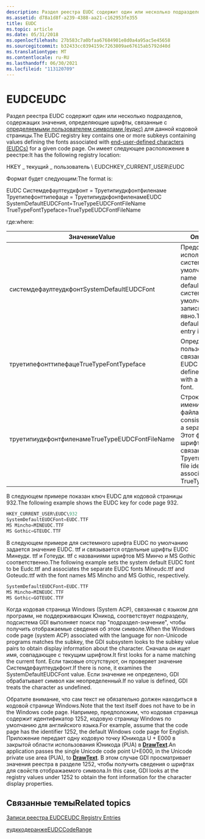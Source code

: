 ```yaml
---
description: Раздел реестра EUDC содержит один или несколько подразделов, содержащих значения, определяющие шрифты, связанные с определяемыми пользователем символами (Еудкс) для данной кодовой страницы.
ms.assetid: d78a1d8f-a239-4388-aa21-c162953fe355
title: EUDC
ms.topic: article
ms.date: 05/31/2018
ms.openlocfilehash: 27b583c7a0bfaa67684901e8d0a4a95ac5e45658
ms.sourcegitcommit: b32433cc0394159c7263809ae67615ab5792d40d
ms.translationtype: MT
ms.contentlocale: ru-RU
ms.lasthandoff: 06/30/2021
ms.locfileid: "113120709"
---
```

# <a name="eudc"></a><span data-ttu-id="60804-103">EUDC</span><span class="sxs-lookup"><span data-stu-id="60804-103">EUDC</span></span>

<span data-ttu-id="60804-104">Раздел реестра EUDC содержит один или несколько подразделов, содержащих значения, определяющие шрифты, связанные с [определяемыми пользователем символами (еудкс)](end-user-defined-characters.md) для данной кодовой страницы.</span><span class="sxs-lookup"><span data-stu-id="60804-104">The EUDC registry key contains one or more subkeys containing values defining the fonts associated with [end-user-defined characters (EUDCs)](end-user-defined-characters.md) for a given code page.</span></span> <span data-ttu-id="60804-105">Он имеет следующее расположение в реестре:</span><span class="sxs-lookup"><span data-stu-id="60804-105">It has the following registry location:</span></span>

<span data-ttu-id="60804-106">HKEY \_ текущий \_ пользователь \\ EUDC</span><span class="sxs-lookup"><span data-stu-id="60804-106">HKEY\_CURRENT\_USER\\EUDC</span></span>

<span data-ttu-id="60804-107">Формат будет следующим:</span><span class="sxs-lookup"><span data-stu-id="60804-107">The format is:</span></span>

<span data-ttu-id="60804-108">EUDC Системдефаултеудкфонт = Труетипиудкфонтфиленаме Труетипефонттипефаце = Труетипиудкфонтфиленаме</span><span class="sxs-lookup"><span data-stu-id="60804-108">EUDC SystemDefaultEUDCFont=TrueTypeEUDCFontFileName TrueTypeFontTypeface=TrueTypeEUDCFontFileName</span></span>

<span data-ttu-id="60804-109">где:</span><span class="sxs-lookup"><span data-stu-id="60804-109">where:</span></span>



| <span data-ttu-id="60804-110">Значение</span><span class="sxs-lookup"><span data-stu-id="60804-110">Value</span></span>                         | <span data-ttu-id="60804-111">Описание</span><span class="sxs-lookup"><span data-stu-id="60804-111">Description</span></span>                                                                                                                                         |
|--------------------------|------------------------------------------------------------------------------------------------------------------------------------------|
| <span data-ttu-id="60804-112">системдефаултеудкфонт</span><span class="sxs-lookup"><span data-stu-id="60804-112">SystemDefaultEUDCFont</span></span>    | <span data-ttu-id="60804-113">Предопределенное имя, используемое для задания системного шрифта по умолчанию.</span><span class="sxs-lookup"><span data-stu-id="60804-113">Predefined name used to set the system default font.</span></span> <span data-ttu-id="60804-114">Отсутствует системный шрифт EUDC по умолчанию, если эта запись не указана явно.</span><span class="sxs-lookup"><span data-stu-id="60804-114">There is no system default EUDC font unless this entry is explicitly specified.</span></span>     |
| <span data-ttu-id="60804-115">труетипефонттипефаце</span><span class="sxs-lookup"><span data-stu-id="60804-115">TrueTypeFontTypeface</span></span>     | <span data-ttu-id="60804-116">Определяемое пользователем имя, связанное с шрифтом non-EUDC TrueType.</span><span class="sxs-lookup"><span data-stu-id="60804-116">User-defined name associated with a non-EUDC TrueType font.</span></span>                                                                              |
| <span data-ttu-id="60804-117">труетипиудкфонтфиленаме</span><span class="sxs-lookup"><span data-stu-id="60804-117">TrueTypeEUDCFontFileName</span></span> | <span data-ttu-id="60804-118">Строка, состоящая из имени файла отдельного файла шрифта EUDC.</span><span class="sxs-lookup"><span data-stu-id="60804-118">String consisting of the file name of a separate EUDC font file.</span></span> <span data-ttu-id="60804-119">Этот файл определяет шрифт, который будет связан с Труетипефонттипефаце.</span><span class="sxs-lookup"><span data-stu-id="60804-119">This file identifies a font to be associated with TrueTypeFontTypeface.</span></span> |



 

<span data-ttu-id="60804-120">В следующем примере показан ключ EUDC для кодовой страницы 932.</span><span class="sxs-lookup"><span data-stu-id="60804-120">The following example shows the EUDC key for code page 932.</span></span>


```C++
HKEY_CURRENT_USER\EUDC\932
SystemDefaultEUDCFont=EUDC.TTF
MS Mincho=MINEUDC.TTF
MS Gothic=GTEUDC.TTF
```



<span data-ttu-id="60804-121">В следующем примере для системного шрифта EUDC по умолчанию задается значение EUDC. ttf и связывается отдельные шрифты EUDC Минеудк. ttf и Готеудк. ttf с названиями шрифтов MS Минчо и MS Gothic соответственно.</span><span class="sxs-lookup"><span data-stu-id="60804-121">The following example sets the system default EUDC font to be Eudc.ttf and associates the separate EUDC fonts Mineudc.ttf and Goteudc.ttf with the font names MS Mincho and MS Gothic, respectively.</span></span>


```C++
SystemDefaultEUDCFont=EUDC.TTF
MS Mincho=MINEUDC.TTF
MS Gothic=GOTEUDC.TTF
```



<span data-ttu-id="60804-122">Когда кодовая страница Windows (System ACP), связанная с языком для программ, не поддерживающих Юникод, соответствует подразделу, подсистема GDI выполняет поиск пар "подраздел-значение", чтобы получить отображаемые сведения об этом символе.</span><span class="sxs-lookup"><span data-stu-id="60804-122">When the Windows code page (system ACP) associated with the language for non-Unicode programs matches the subkey, the GDI subsystem looks to the subkey value pairs to obtain display information about the character.</span></span> <span data-ttu-id="60804-123">Сначала он ищет имя, совпадающее с текущим шрифтом.</span><span class="sxs-lookup"><span data-stu-id="60804-123">It first looks for a name matching the current font.</span></span> <span data-ttu-id="60804-124">Если таковые отсутствуют, он проверяет значение Системдефаултеудкфонт.</span><span class="sxs-lookup"><span data-stu-id="60804-124">If there is none, it examines the SystemDefaultEUDCFont value.</span></span> <span data-ttu-id="60804-125">Если значение не определено, GDI обрабатывает символ как неопределенный.</span><span class="sxs-lookup"><span data-stu-id="60804-125">If no value is defined, GDI treats the character as undefined.</span></span>

<span data-ttu-id="60804-126">Обратите внимание, что сам текст не обязательно должен находиться в кодовой странице Windows.</span><span class="sxs-lookup"><span data-stu-id="60804-126">Note that the text itself does not have to be in the Windows code page.</span></span> <span data-ttu-id="60804-127">Например, предположим, что кодовая страница содержит идентификатор 1252, кодовую страницу Windows по умолчанию для английского языка.</span><span class="sxs-lookup"><span data-stu-id="60804-127">For example, assume that the code page has the identifier 1252, the default Windows code page for English.</span></span> <span data-ttu-id="60804-128">Приложение передает одну кодовую точку Юникода U + E000 в закрытой области использования Юникода (PUA) в [**DrawText**](/windows/win32/api/winuser/nf-winuser-drawtext).</span><span class="sxs-lookup"><span data-stu-id="60804-128">An application passes the single Unicode code point U+E000, in the Unicode private use area (PUA), to [**DrawText**](/windows/win32/api/winuser/nf-winuser-drawtext).</span></span> <span data-ttu-id="60804-129">В этом случае GDI просматривает значения реестра в разделе 1252, чтобы получить сведения о шрифтах для свойств отображаемого символа.</span><span class="sxs-lookup"><span data-stu-id="60804-129">In this case, GDI looks at the registry values under 1252 to obtain the font information for the character display properties.</span></span>

## <a name="related-topics"></a><span data-ttu-id="60804-130">Связанные темы</span><span class="sxs-lookup"><span data-stu-id="60804-130">Related topics</span></span>

<dl> <dt>

[<span data-ttu-id="60804-131">Записи реестра EUDC</span><span class="sxs-lookup"><span data-stu-id="60804-131">EUDC Registry Entries</span></span>](eudc-registry-entries.md)
</dt> <dt>

[<span data-ttu-id="60804-132">еудккодеранже</span><span class="sxs-lookup"><span data-stu-id="60804-132">EUDCCodeRange</span></span>](eudccoderange.md)
</dt> </dl>

 

 
